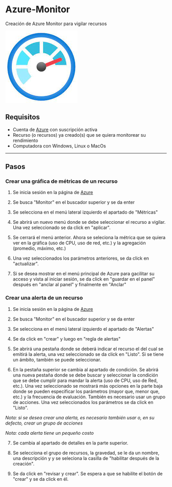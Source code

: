 # Azure-Monitor
Creación de Azure Monitor para vigilar recursos

![Logo de Azure Monitor](https://github.com/AlanAlvaradoR/Azure-Monitor/blob/main/imagenes/monitor.jpg)

## Requisitos

- Cuenta de [Azure](https://portal.azure.com/) con suscripción activa
- Recurso (o recursos) ya creado(s) que se quiera monitorear su rendimiento
- Computadora con Windows, Linux o MacOs

---------------------------------------------------------

## Pasos

### Crear una gráfica de métricas de un recurso ###

1. Se inicia sesión en la página de [Azure](https://portal.azure.com/)

2. Se busca "Monitor" en el buscador superior y se da enter

3.  Se selecciona en el menú lateral izquierdo el apartado de "Métricas"

4. Se abrirá un nuevo menú donde se debe seleccionar el recurso a vigilar. Una vez seleccionado se da click en "aplicar".

5. Se cerrará el menú anterior. Ahora se seleciona la métrica que se quiera ver en la gráfica (uso de CPU, uso de red, etc.) y la agregación (promedio, máximo, etc.)

6. Una vez seleccionados los parámetros anteriores, se da click en "actualizar".

7. Si se desea mostrar en el menú principal de Azure para gacilitar su acceso y vista al iniciar sesión, se da click en "guardar en el panel" después en "anclar al panel" y finalmente en "Anclar"

### Crear una alerta de un recurso ###

1. Se inicia sesión en la página de [Azure](https://portal.azure.com/)

2. Se busca "Monitor" en el buscador superior y se da enter

3.  Se selecciona en el menú lateral izquierdo el apartado de "Alertas"

4. Se da click en "crear" y luego en "regla de alertas"

5. Se abrirá una pestaña donde se deberá indicar el recurso el del cual se emitirá la alerta, una vez seleccionado se da click en "Listo". Si se tiene un ámbito, también se puede seleccionar.

6. En la pestaña superior se cambia al apartado de condición. Se abrirá una nueva pestaña donde se debe buscar y seleccionar la condición que se debe cumplir para mandar la alerta (uso de CPU, uso de Red, etc.). Una vez seleccionado se mostrará más opciones en la parte baja donde se pueden especificar los parámetros (mayor que, menor que, etc.) y la frecuencia de evaluación. También es necesario usar un grupo de acciones. Una vez seleccionados los parámetros se da click en "Listo".

*Nota: si se desea crear una alerta, es necesario también usar o, en su defecto, crear un grupo de acciones*

*Nota: cada alerta tiene un pequeño costo*

7. Se cambia al apartado de detalles en la parte superior.

8. Se selecciona el grupo de recursos, la gravedad, se le da un nombre, una descripción y y se seleciona la casilla de "habilitar después de la creación".

9. Se da click en "revisar y crear". Se espera a que se habilite el botón de "crear" y se da click en él.
